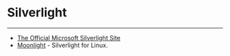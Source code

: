 
# Silverlight

----

* [The Official Microsoft Silverlight Site](http://www.silverlight.net/)
* [Moonlight](http://www.go-mono.com/moonlight/) - Silverlight for Linux.
